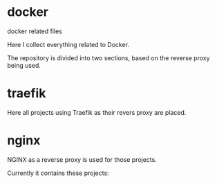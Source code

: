 # docker
docker related files

Here I collect everything related to Docker.

The repository is divided into two sections, based on the reverse proxy being used.

# traefik
Here all projects using Traefik as their revers proxy are placed.

# nginx
NGINX as a reverse proxy is used for those projects.


Currently it contains these projects:
